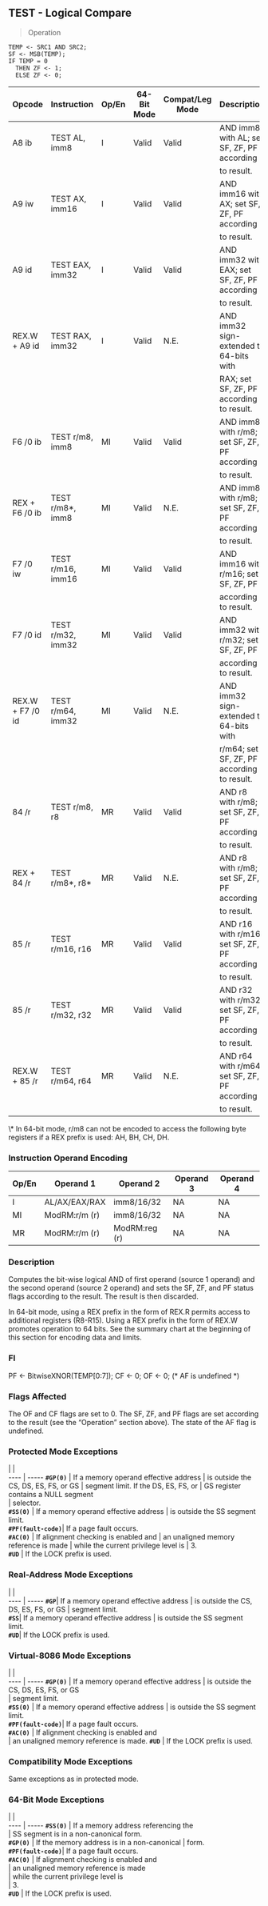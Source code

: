 ## TEST - Logical Compare

> Operation

``` slim
TEMP <- SRC1 AND SRC2;
SF <- MSB(TEMP);
IF TEMP = 0
  THEN ZF <- 1;
  ELSE ZF <- 0;
```

 Opcode          | Instruction      | Op/En| 64-Bit Mode| Compat/Leg Mode| Description                                 
 ---  | --- | --- | --- | --- | ---
 A8 ib           | TEST AL, imm8    | I    | Valid      | Valid          | AND imm8 with AL; set SF, ZF, PF according  
                 |                  |      |            |                | to result.                                  
 A9 iw           | TEST AX, imm16   | I    | Valid      | Valid          | AND imm16 with AX; set SF, ZF, PF according 
                 |                  |      |            |                | to result.                                  
 A9 id           | TEST EAX, imm32  | I    | Valid      | Valid          | AND imm32 with EAX; set SF, ZF, PF according
                 |                  |      |            |                | to result.                                  
 REX.W + A9 id   | TEST RAX, imm32  | I    | Valid      | N.E.           | AND imm32 sign-extended to 64-bits with     
                 |                  |      |            |                | RAX; set SF, ZF, PF according to result.    
 F6 /0 ib        | TEST r/m8, imm8  | MI   | Valid      | Valid          | AND imm8 with r/m8; set SF, ZF, PF according
                 |                  |      |            |                | to result.                                  
 REX + F6 /0 ib  | TEST r/m8\*, imm8 | MI   | Valid      | N.E.           | AND imm8 with r/m8; set SF, ZF, PF according
                 |                  |      |            |                | to result.                                  
 F7 /0 iw        | TEST r/m16, imm16| MI   | Valid      | Valid          | AND imm16 with r/m16; set SF, ZF, PF        
                 |                  |      |            |                | according to result.                        
 F7 /0 id        | TEST r/m32, imm32| MI   | Valid      | Valid          | AND imm32 with r/m32; set SF, ZF, PF        
                 |                  |      |            |                | according to result.                        
 REX.W + F7 /0 id| TEST r/m64, imm32| MI   | Valid      | N.E.           | AND imm32 sign-extended to 64-bits with     
                 |                  |      |            |                | r/m64; set SF, ZF, PF according to result.  
 84 /r           | TEST r/m8, r8    | MR   | Valid      | Valid          | AND r8 with r/m8; set SF, ZF, PF according  
                 |                  |      |            |                | to result.                                  
 REX + 84 /r     | TEST r/m8\*, r8\*  | MR   | Valid      | N.E.           | AND r8 with r/m8; set SF, ZF, PF according  
                 |                  |      |            |                | to result.                                  
 85 /r           | TEST r/m16, r16  | MR   | Valid      | Valid          | AND r16 with r/m16; set SF, ZF, PF according
                 |                  |      |            |                | to result.                                  
 85 /r           | TEST r/m32, r32  | MR   | Valid      | Valid          | AND r32 with r/m32; set SF, ZF, PF according
                 |                  |      |            |                | to result.                                  
 REX.W + 85 /r   | TEST r/m64, r64  | MR   | Valid      | N.E.           | AND r64 with r/m64; set SF, ZF, PF according
                 |                  |      |            |                | to result.                                  
<aside class="notification">
\* In 64-bit mode, r/m8 can not be encoded to access the following byte
registers if a REX prefix is used: AH, BH, CH, DH.
</aside>


### Instruction Operand Encoding
 Op/En| Operand 1    | Operand 2    | Operand 3| Operand 4
 ---  | --- | --- | --- | ---
 I    | AL/AX/EAX/RAX| imm8/16/32   | NA       | NA       
 MI   | ModRM:r/m (r)| imm8/16/32   | NA       | NA       
 MR   | ModRM:r/m (r)| ModRM:reg (r)| NA       | NA       

### Description
Computes the bit-wise logical AND of first operand (source 1 operand) and the
second operand (source 2 operand) and sets the SF, ZF, and PF status flags according
to the result. The result is then discarded.

In 64-bit mode, using a REX prefix in the form of REX.R permits access to additional
registers (R8-R15). Using a REX prefix in the form of REX.W promotes operation
to 64 bits. See the summary chart at the beginning of this section for encoding
data and limits.



### FI
PF <- BitwiseXNOR(TEMP[0:7]);
CF <- 0;
OF <- 0;
(\* AF is undefined \*)

### Flags Affected
The OF and CF flags are set to 0. The SF, ZF, and PF flags are set according
to the result (see the “Operation” section above). The state of the AF flag
is undefined.


### Protected Mode Exceptions
   | |  
---- | -----
 **``#GP(0)``**         | If a memory operand effective address
                | is outside the CS, DS, ES, FS, or GS 
                | segment limit. If the DS, ES, FS, or 
                | GS register contains a NULL segment  
                | selector.                            
 **``#SS(0)``**         | If a memory operand effective address
                | is outside the SS segment limit.     
 **``#PF(fault-code)``**| If a page fault occurs.              
 **``#AC(0)``**         | If alignment checking is enabled and 
                | an unaligned memory reference is made
                | while the current privilege level is 
                | 3.                                   
 **``#UD``**            | If the LOCK prefix is used.          

### Real-Address Mode Exceptions
   | |  
---- | -----
 **``#GP``**| If a memory operand effective address
    | is outside the CS, DS, ES, FS, or GS 
    | segment limit.                       
 **``#SS``**| If a memory operand effective address
    | is outside the SS segment limit.     
 **``#UD``**| If the LOCK prefix is used.          

### Virtual-8086 Mode Exceptions
   | |  
---- | -----
 **``#GP(0)``**         | If a memory operand effective address 
                | is outside the CS, DS, ES, FS, or GS  
                | segment limit.                        
 **``#SS(0)``**         | If a memory operand effective address 
                | is outside the SS segment limit.      
 **``#PF(fault-code)``**| If a page fault occurs.               
 **``#AC(0)``**         | If alignment checking is enabled and  
                | an unaligned memory reference is made.
 **``#UD``**            | If the LOCK prefix is used.           

### Compatibility Mode Exceptions
Same exceptions as in protected mode.


### 64-Bit Mode Exceptions
   | |  
---- | -----
 **``#SS(0)``**         | If a memory address referencing the        
                | SS segment is in a non-canonical form.     
 **``#GP(0)``**         | If the memory address is in a non-canonical
                | form.                                      
 **``#PF(fault-code)``**| If a page fault occurs.                    
 **``#AC(0)``**         | If alignment checking is enabled and       
                | an unaligned memory reference is made      
                | while the current privilege level is       
                | 3.                                         
 **``#UD``**            | If the LOCK prefix is used.                
